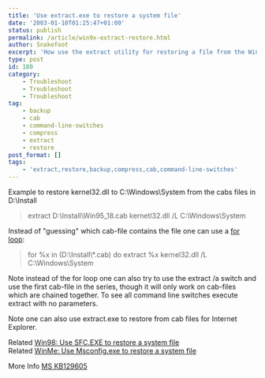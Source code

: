 ```yaml
---
title: 'Use extract.exe to restore a system file'
date: '2003-01-10T01:25:47+01:00'
status: publish
permalink: /article/win9x-extract-restore.html
author: Snakefoot
excerpt: 'How use the extract utility for restoring a file from the Windows install CD.'
type: post
id: 180
category:
    - Troubleshoot
    - Troubleshoot
    - Troubleshoot
tag:
    - backup
    - cab
    - command-line-switches
    - compress
    - extract
    - restore
post_format: []
tags:
    - 'extract,restore,backup,compress,cab,command-line-switches'
---
```

Example to restore kernel32.dll to C:\\Windows\\System from the cabs files in D:\\Install

> extract D:\\Install\\Win95\_18.cab kernetl32.dll /L C:\\Windows\\System

 Instead of "guessing" which cab-file contains the file one can use a [for loop](/article/for-operation-files.html):
 > for %x in (D:\\Install\\\*.cab) do extract %x kernel32.dll /L C:\\Windows\\System

 Note instead of the for loop one can also try to use the extract /a switch and use the first cab-file in the series, though it will only work on cab-files which are chained together. To see all command line switches execute extract with no parameters.  
  
 Note one can also use extract.exe to restore from cab files for Internet Explorer.  
  
 Related [Win98: Use SFC.EXE to restore a system file](/article/win98-sfc.html)  
 Related [WinMe: Use Msconfig.exe to restore a system file](/article/winme-system-restore.html)  
  
 More Info [MS KB129605](http://support.microsoft.com/kb/129605 "HOW TO: Extract Original Compressed Windows Files [Q129605]")  